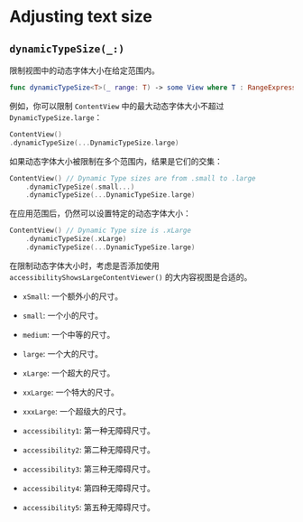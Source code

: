 # Adjusting text size

## `dynamicTypeSize(_:)`

限制视图中的动态字体大小在给定范围内。

```swift
func dynamicTypeSize<T>(_ range: T) -> some View where T : RangeExpression, T.Bound == DynamicTypeSize
```

例如，你可以限制 `ContentView` 中的最大动态字体大小不超过 `DynamicTypeSize.large`：

```swift
ContentView()
.dynamicTypeSize(...DynamicTypeSize.large)
```

如果动态字体大小被限制在多个范围内，结果是它们的交集：

```swift
ContentView() // Dynamic Type sizes are from .small to .large
    .dynamicTypeSize(.small...)
    .dynamicTypeSize(...DynamicTypeSize.large)

```

在应用范围后，仍然可以设置特定的动态字体大小：

```swift
ContentView() // Dynamic Type size is .xLarge
    .dynamicTypeSize(.xLarge)
    .dynamicTypeSize(...DynamicTypeSize.large)
```

在限制动态字体大小时，考虑是否添加使用 `accessibilityShowsLargeContentViewer()` 的大内容视图是合适的。

- `xSmall`: 一个额外小的尺寸。
- `small`: 一个小的尺寸。
- `medium`: 一个中等的尺寸。
- `large`: 一个大的尺寸。
- `xLarge`: 一个超大的尺寸。
- `xxLarge`: 一个特大的尺寸。
- `xxxLarge`: 一个超级大的尺寸。

- `accessibility1`: 第一种无障碍尺寸。
- `accessibility2`: 第二种无障碍尺寸。
- `accessibility3`: 第三种无障碍尺寸。
- `accessibility4`: 第四种无障碍尺寸。
- `accessibility5`: 第五种无障碍尺寸。